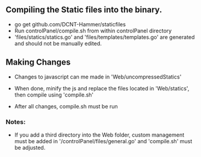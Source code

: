 ## Compiling the Static files into the binary.
 - go get github.com/DCNT-Hammer/staticfiles
 - Run controlPanel/compile.sh from within controlPanel directory
  - 'files/statics/statics.go' and 'files/templates/templates.go' are generated and should not be manually edited.

## Making Changes
 - Changes to javascript can me made in 'Web/uncompressedStatics'
  - When done, minify the js and replace the files located in 'Web/statics', then compile using 'compile.sh'

- After all changes, compile.sh must be run



 ### Notes:
 - If you add a third directory into the Web folder, custom management
 must be added in '/controlPanel/files/general.go' and 'compile.sh' must
 be adjusted.
